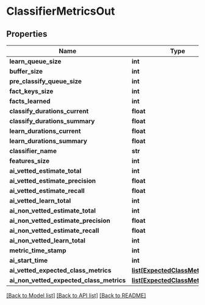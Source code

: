 # ClassifierMetricsOut

## Properties
Name | Type | Description | Notes
------------ | ------------- | ------------- | -------------
**learn_queue_size** | **int** |  | [optional] 
**buffer_size** | **int** |  | [optional] 
**pre_classify_queue_size** | **int** |  | [optional] 
**fact_keys_size** | **int** |  | [optional] 
**facts_learned** | **int** |  | [optional] 
**classify_durations_current** | **float** |  | [optional] 
**classify_durations_summary** | **float** |  | [optional] 
**learn_durations_current** | **float** |  | [optional] 
**learn_durations_summary** | **float** |  | [optional] 
**classifier_name** | **str** |  | [optional] 
**features_size** | **int** |  | [optional] 
**ai_vetted_estimate_total** | **int** |  | [optional] 
**ai_vetted_estimate_precision** | **float** |  | [optional] 
**ai_vetted_estimate_recall** | **float** |  | [optional] 
**ai_vetted_learn_total** | **int** |  | [optional] 
**ai_non_vetted_estimate_total** | **int** |  | [optional] 
**ai_non_vetted_estimate_precision** | **float** |  | [optional] 
**ai_non_vetted_estimate_recall** | **float** |  | [optional] 
**ai_non_vetted_learn_total** | **int** |  | [optional] 
**metric_time_stamp** | **int** |  | [optional] 
**ai_start_time** | **int** |  | [optional] 
**ai_vetted_expected_class_metrics** | [**list[ExpectedClassMetricsOut]**](ExpectedClassMetricsOut.md) |  | [optional] 
**ai_non_vetted_expected_class_metrics** | [**list[ExpectedClassMetricsOut]**](ExpectedClassMetricsOut.md) |  | [optional] 

[[Back to Model list]](../README.md#documentation-for-models) [[Back to API list]](../README.md#documentation-for-api-endpoints) [[Back to README]](../README.md)



